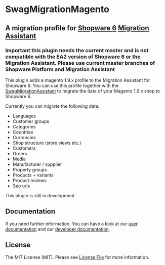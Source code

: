 # SwagMigrationMagento

## A migration profile for [Shopware 6](https://github.com/shopware/platform) [Migration Assistant](https://github.com/shopware/SwagMigrationAssistant)

### Important this plugin needs the current master and is not compatible with the EA2 version of Shopware 6 or the Migration Assistant. Please use current master branches of Shopware Platform and Migration Assistant

This plugin adds a magento 1.9.x profile to the Migration Assistant for Shopware 6. You can use this profile together with the 
[SwagMigrationAssistant](https://github.com/shopware/SwagMigrationAssistant) to migrate the data of your Magento 1.9.x shop to Shopware 6.

Currently you can migrate the following data:
- Languages
- Customer groups
- Categories
- Countries
- Currencies
- Shop structure (store views etc.)
- Customers
- Orders
- Media
- Manufacturer / supplier
- Property groups
- Products + variants
- Product reviews
- Seo urls

This plugin is still in development.

## Documentation

If you need further information. You can have a look at our [user documentation](https://docs.shopware.com/en/migration-en/Migrationprocess?category=migration-en) and our [developer documentation](https://docs.shopware.com/en/shopware-platform-dev-en/internals/plugins/shopware-migration-assistant).

## License

The MIT License (MIT). Please see [License File](LICENSE) for more information.

